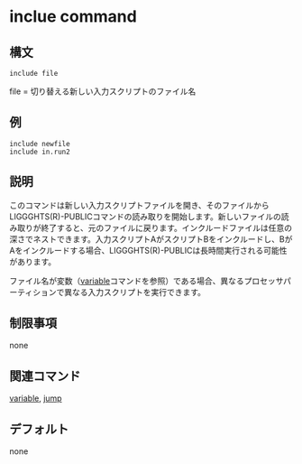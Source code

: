 # inclue command

## 構文
```
include file
```

file = 切り替える新しい入力スクリプトのファイル名

## 例
```
include newfile
include in.run2
```

## 説明
このコマンドは新しい入力スクリプトファイルを開き、そのファイルからLIGGGHTS(R)-PUBLICコマンドの読み取りを開始します。新しいファイルの読み取りが終了すると、元のファイルに戻ります。インクルードファイルは任意の深さでネストできます。入力スクリプトAがスクリプトBをインクルードし、BがAをインクルードする場合、LIGGGHTS(R)-PUBLICは長時間実行される可能性があります。

ファイル名が変数（[variable]()コマンドを参照）である場合、異なるプロセッサパーティションで異なる入力スクリプトを実行できます。

## 制限事項
none

## 関連コマンド
[variable](), [jump]()

## デフォルト
none